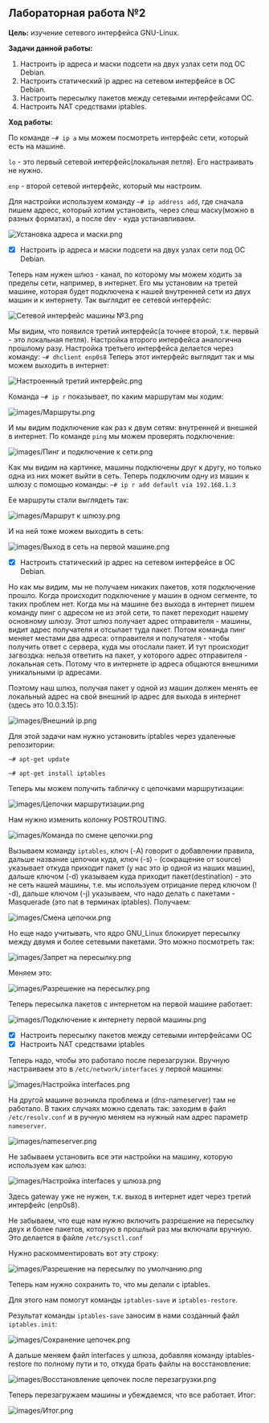 ## Лабораторная работа №2
**Цель:** изучение сетевого интерфейса GNU-Linux.

**Задачи данной работы:**
1. Настроить ip адреса и маски подсети на двух узлах сети под ОС Debian.
2. Настроить статический ip адрес на сетевом интерфейсе в ОС Debian.
3. Настроить пересылку пакетов между сетевыми интерфейсами ОС.
4. Настроить NAT средствами iptables.

**Ход работы:**

По команде `~# ip a` мы можем посмотреть интерфейс сети, который есть на машине.

`lo` - это первый сетевой интерфейс(локальная петля). Его настраивать не нужно.

`enp` - второй сетевой интерфейс, который мы настроим. 

Для настройки используем команду `~# ip address add`, где сначала пишем адресс, который хотим установить, через слеш маску(можно в разных форматах), а после dev - куда устанавливаем.

<img src="images/Установка адреса и маски.png" alt="Установка адреса и маски.png"/>
                                                                  
- [x] Настроить ip адреса и маски подсети на двух узлах сети под ОС Debian.

Теперь нам нужен шлюз - канал, по которому мы можем ходить за пределы сети, например, в интернет. 
Его мы установим на третей машине, которая будет подключена к нашей внутренней сети из двух машин и к интернету. Так выглядит ее сетевой интерфейс:

<img src="images/Сетевой интерфейс машины №3.png" alt="Сетевой интерфейс машины №3.png"/>

Мы видим, что появился третий интерфейс(а точнее второй, т.к. первый - это локальная петля).
Настройка второго интерфейса аналогична прошлому разу.
Настройка третьего интерфейса делается через команду:
`~# dhclient enp0s8`
Теперь этот интерфейс выглядит так и мы можем выходить в интернет:

<img src="images/Настроенный третий интерфейс.png" alt="Настроенный третий интерфейс.png"/>

Команда `~# ip r` показывает, по каким маршрутам мы ходим:

<img src="images/Маршруты.png" alt="images/Маршруты.png"/>

И мы видим подключение как раз к двум сетям: внутренней и внешней в интернет.
По команде `ping` мы можем проверять подключение:

<img src="images/Пинг и подключение к сети.png" alt="images/Пинг и подключение к сети.png"/>

Как мы видим на картинке, машины подключены друг к другу, но только одна из них может выйти в сеть.
Теперь подключим одну из машин к шлюзу с помощью команды:
`~# ip r add default via 192.168.1.3`

Ее маршруты стали выглядеть так:

<img src="images/Маршрут к шлюзу.png" alt="images/Маршрут к шлюзу.png"/>

И на ней тоже можем выходить в сеть:

<img src="images/Выход в сеть на первой машине.png" alt="images/Выход в сеть на первой машине.png"/>

- [x] Настроить статический ip адрес на сетевом интерфейсе в ОС Debian.

Но как мы видим, мы не получаем никаких пакетов, хотя подключение прошло. 
Когда происходит подключение у машин в одном сегменте, то таких проблем нет. 
Когда мы на машине без выхода в интернет пишем команду пинг с адресом не из этой сети, то пакет переходит нашему основному шлюзу. Этот шлюз получает адрес отправителя - машины, видит адрес получателя и отсылает туда пакет.
Потом команда пинг меняет местами два адреса: отправителя и получателя - чтобы получить ответ с сервера, куда мы отослали пакет. И тут происходит загвоздка: нельзя ответить на пакет, у которого адрес отправителя - локальная сеть. Потому что в интернете ip адреса общаются внешними уникальными ip адресами.

Поэтому наш шлюз, получая пакет у одной из машин должен менять ее локальный адрес на свой внешний ip адрес для выхода в интернет (здесь это 10.0.3.15):

<img src="images/Внешний ip.png" alt="images/Внешний ip.png"/>

Для этой задачи нам нужно установить iptables через удаленные репозитории:

`~# apt-get update`

`~# apt-get install iptables`

Теперь мы можем получить табличку с цепочками маршрутизации:

<img src="images/Цепочки маршрутизации.png" alt="images/Цепочки маршрутизации.png"/>

Нам нужно изменить колонку POSTROUTING.

<img src="images/Команда по смене цепочки.png" alt="images/Команда по смене цепочки.png"/>

Вызываем команду `iptables`, ключ (-A) говорит о добавлении правила, дальше название цепочки куда, ключ (-s) - (сокращение от source) указывает откуда приходит пакет (у нас это ip одной из наших машин), дальше ключом (-d) указываем куда приходит пакет(destination) - это не сеть нашей машины, т.е. мы используем отрицание перед ключом (! -d), дальше ключом (-j) указываем, что надо делать с пакетами - Masquerade (это nat в терминах iptables).
Получаем:

<img src="images/Смена цепочки.png" alt="images/Смена цепочки.png"/>

Но еще надо учитывать, что ядро GNU_Linux блокирует пересылку между двумя и более сетевыми пакетами.
Это можно посмотреть так:

<img src="images/Запрет на пересылку.png" alt="images/Запрет на пересылку.png"/>

Меняем это:

<img src="images/Разрешение на пересылку.png" alt="images/Разрешение на пересылку.png"/>

Теперь пересылка пакетов с интернетом на первой машине работает:

<img src="images/Подключение к интернету первой машины.png" alt="images/Подключение к интернету первой машины.png"/>

- [x] Настроить пересылку пакетов между сетевыми интерфейсами ОС
- [x] Настроить NAT средствами iptables

Теперь надо, чтобы это работало после перезагрузки.
Вручную настраиваем это в `/etc/network/interfaces` у первой машины:

<img src="images/Настройка interfaces.png" alt="images/Настройка interfaces.png"/>

На другой машине возникла проблема и (dns-nameserver) там не работало. В таких случаях можно сделать так: заходим в файл `/etc/resolv.conf` и в ручную меняем на нужный нам адрес параметр `nameserver`.

<img src="images/nameserver.png" alt="images/nameserver.png"/>

Не забываем установить все эти настройки на машину, которую используем как шлюз:

<img src="images/Настройка interfaces у шлюза.png" alt="images/Настройка interfaces у шлюза.png"/>

Здесь gateway уже не нужен, т.к. выход в интернет идет через третий интерфейс (enp0s8).

Не забываем, что еще нам нужно включить разрешение на пересылку двух и более пакетов, которую в прошлый раз мы включали вручную. Это делается в файле `/etc/sysctl.conf`

Нужно раскомментировать вот эту строку:

<img src="images/Разрешение на пересылку по умолчанию.png" alt="images/Разрешение на пересылку по умолчанию.png"/>

Теперь нам нужно сохранить то, что мы делали с iptables.

Для этого нам помогут команды `iptables-save` и `iptables-restore`.

Результат команды `iptables-save` заносим в нами созданный файл `iptables.init`:

<img src="images/Сохранение цепочек.png" alt="images/Сохранение цепочек.png"/>

А дальше меняем файл interfaces у шлюза, добавляя команду iptables-restore по полному пути и то, откуда брать файлы на восстановление:

<img src="images/Восстановление цепочек после перезагрузки.png" alt="images/Восстановление цепочек после перезагрузки.png"/>

Теперь перезагружаем машины и убеждаемся, что все работает.
Итог:

<img src="images/Итог.png" alt="images/Итог.png"/>
